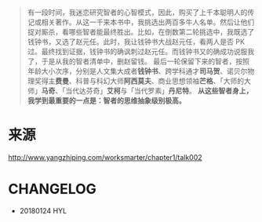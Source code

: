 
> 有一段时间，我迷恋研究智者的心智模式，因此，购买了上千本聪明人的传记或相关著作。从这一千来本书中，我挑选出两百多牛人名单。然后让他们捉对厮杀，看哪些智者能最终胜出。比如，在倒数第二轮挑选中，我既选了钱钟书，又选了赵元任。此时，我让钱钟书大战赵元任，看两人是否 PK 过。最终找到证据，钱钟书的确讽刺过赵元任。而钱钟书又的确成功说服我了，于是从我的智者清单中，删赵留钱。
最后一轮保留下来的智者，按照年龄大小次序，分别是人文集大成者**钱钟书**、跨学科通才**司马贺**、诺贝尔物理奖得主**费曼**、科普与科幻大师**阿西莫夫**、商业思想领袖**芒格**、「大师的大师」**马奇**、「当代达芬奇」**艾柯**与「当代罗素」**丹尼特**。
**从这些智者身上，我学到最重要的一点是：智者的思维抽象级别极高。**


# 来源

http://www.yangzhiping.com/worksmarter/chapter1/talk002


# CHANGELOG

- 20180124 HYL

